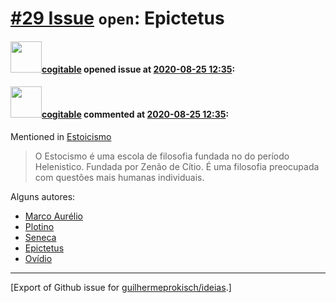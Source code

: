 # [\#29 Issue](https://github.com/guilhermeprokisch/ideias/issues/29) `open`: Epictetus

#### <img src="https://avatars.githubusercontent.com/in/77300?v=4" width="50">[cogitable](https://github.com/apps/cogitable) opened issue at [2020-08-25 12:35](https://github.com/guilhermeprokisch/ideias/issues/29):

 

#### <img src="https://avatars.githubusercontent.com/in/77300?v=4" width="50">[cogitable](https://github.com/apps/cogitable) commented at [2020-08-25 12:35](https://github.com/guilhermeprokisch/ideias/issues/29#issuecomment-679997659):

Mentioned in [Estoicismo](25#issuecomment-685447934)  
 > O Estocismo é uma escola de filosofia  fundada no do período Helenistico. Fundada por Zenão de Cítio. É uma filosofia preocupada com questões mais humanas individuais. 

Alguns autores:
- [Marco Aurélio](26) 
- [Plotino](27) 
- [Seneca](28)
- [Epictetus](29)
- [Ovídio](30)


-------------------------------------------------------------------------------



[Export of Github issue for [guilhermeprokisch/ideias](https://github.com/guilhermeprokisch/ideias).]
